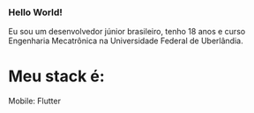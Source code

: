 ### Hello World!

 Eu sou um desenvolvedor júnior brasileiro, tenho 18 anos e curso Engenharia Mecatrônica na Universidade Federal de Uberlândia.
 
# Meu stack é:
 Mobile: Flutter
